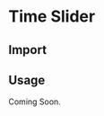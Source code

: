 # Time Slider

<ComponentTabbedLinks slug={__slug} />

## Import

<ComponentImport tagName="vds-time-slider" />

## Usage

Coming Soon.
